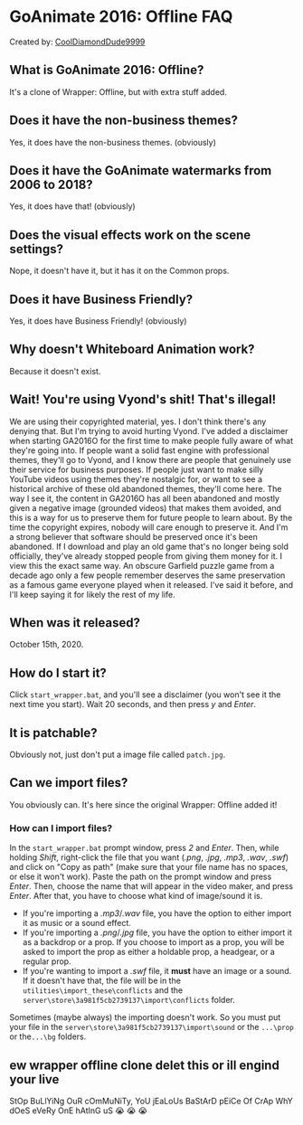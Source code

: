 <!-- markdownlint-disable MD012 MD022 MD026 MD032 -->
# GoAnimate 2016: Offline FAQ
Created by: [CoolDiamondDude9999](https://www.youtube.com/channel/UCMNtr52qe9mGmmntXTnyXUw)

## What is GoAnimate 2016: Offline?
It's a clone of Wrapper: Offline, but with extra stuff added.

## Does it have the non-business themes?
Yes, it does have the non-business themes. (obviously)

## Does it have the GoAnimate watermarks from 2006 to 2018?
Yes, it does have that! (obviously)

## Does the visual effects work on the scene settings?
Nope, it doesn't have it, but it has it on the Common props.

## Does it have Business Friendly?
Yes, it does have Business Friendly! (obviously)

## Why doesn't Whiteboard Animation work?
Because it doesn't exist.

## Wait! You're using Vyond's shit! That's illegal!
We are using their copyrighted material, yes. I don't think there's any denying that. But I'm trying to avoid hurting Vyond. I've added a disclaimer when starting GA2016O for the first time to make people fully aware of what they're going into. If people want a solid fast engine with professional themes, they'll go to Vyond, and I know there are people that genuinely use their service for business purposes. If people just want to make silly YouTube videos using themes they're nostalgic for, or want to see a historical archive of these old abandoned themes, they'll come here. The way I see it, the content in GA2016O has all been abandoned and mostly given a negative image (grounded videos) that makes them avoided, and this is a way for us to preserve them for future people to learn about. By the time the copyright expires, nobody will care enough to preserve it. And I'm a strong believer that software should be preserved once it's been abandoned. If I download and play an old game that's no longer being sold officially, they've already stopped people from giving them money for it. I view this the exact same way. An obscure Garfield puzzle game from a decade ago only a few people remember deserves the same preservation as a famous game everyone played when it released. I've said it before, and I'll keep saying it for likely the rest of my life.

## When was it released?
October 15th, 2020.

## How do I start it?
Click `start_wrapper.bat`, and you'll see a disclaimer (you won't see it the next time you start). Wait 20 seconds, and then press *y* and *Enter*. 

## It is patchable?
Obviously not, just don't put a image file called `patch.jpg`.

## Can we import files?
You obviously can. It's here since the original Wrapper: Offline added it!

### How can I import files?
In the `start_wrapper.bat` prompt window, press *2* and *Enter*. Then, while holding *Shift*, right-click  the file that you want (*.png*, *.jpg*, *.mp3*, *.wav*, *.swf*) and click on "Copy as path" (make sure that your file name has no spaces, or else it won't work). Paste the path on the prompt window and press *Enter*. Then, choose the name that will appear in the video maker, and press *Enter*. After that, you have to choose what kind of image/sound it is.
- If you're importing a *.mp3*/*.wav* file, you have the option to either import it as music or a sound effect.
- If you're importing a *.png*/*.jpg* file, you have the option to either import it as a backdrop or a prop. If you choose to import as a prop, you will be asked to import the prop as either a holdable prop, a headgear, or a regular prop.
- If you're wanting to import a *.swf* file, it **must** have an image or a sound. If it doesn't have that, the file will be in the `utilities\import_these\conflicts` and the `server\store\3a981f5cb2739137\import\conflicts` folder.

Sometimes (maybe always) the importing doesn't work. So you must put your file in the `server\store\3a981f5cb2739137\import\sound` or the `...\prop` or the`...\bg` folders.

## ew wrapper offline clone delet this or ill engind your live
StOp BuLlYiNg OuR cOmMuNiTy, YoU jEaLoUs BaStArD pEiCe Of CrAp WhY dOeS eVeRy OnE hAtInG uS :sob: :sob: :sob:
